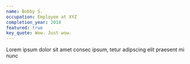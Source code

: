 ```yaml
---
name: Bobby S.
occupation: Employee at XYZ
completion_year: 2018
featured: true
key_quote: Wow. Just wow.
---
```

Lorem ipsum dolor sit amet consec ipsum, tetur adipscing elit praesent mi nunc